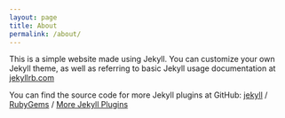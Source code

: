 ```yaml
---
layout: page
title: About
permalink: /about/
---
```


This is a simple website made using Jekyll. You can customize your own Jekyll theme, as well as referring to basic Jekyll usage documentation at [jekyllrb.com](https://jekyllrb.com/)

You can find the source code for more Jekyll plugins at GitHub:
[jekyll][jekyll-organization] /
[RubyGems](https://rubygems.org/) /
[More Jekyll Plugins](https://github.com/topics/jekyll-plugin)


[jekyll-organization]: https://github.com/jekyll
